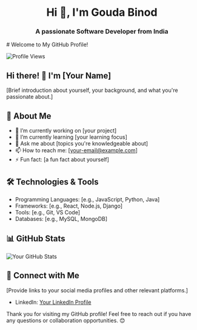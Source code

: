 <h1 align="center">Hi 👋, I'm Gouda Binod</h1>
<h3 align="center">A passionate Software Developer from India</h3>
# Welcome to My GitHub Profile!

![Profile Views](https://komarev.com/ghpvc/?username=BinodGouda&color=brightgreen)

## Hi there! 👋 I'm [Your Name]
[Brief introduction about yourself, your background, and what you're passionate about.]

## 🚀 About Me
- 🔭 I’m currently working on [your project]
- 🌱 I’m currently learning [your learning focus]
- 💬 Ask me about [topics you're knowledgeable about]
- 📫 How to reach me: [your-email@example.com]
- ⚡ Fun fact: [a fun fact about yourself]

## 🛠️ Technologies & Tools
- Programming Languages: [e.g., JavaScript, Python, Java]
- Frameworks: [e.g., React, Node.js, Django]
- Tools: [e.g., Git, VS Code]
- Databases: [e.g., MySQL, MongoDB]

## 📊 GitHub Stats
![Your GitHub Stats](https://github-readme-stats.vercel.app/api?username=BinodGouda&show_icons=true&theme=radical)

## 🔗 Connect with Me
[Provide links to your social media profiles and other relevant platforms.]
- LinkedIn: [Your LinkedIn Profile](https://www.linkedin.com/in/goudabinod)




Thank you for visiting my GitHub profile! Feel free to reach out if you have any questions or collaboration opportunities. 😊

